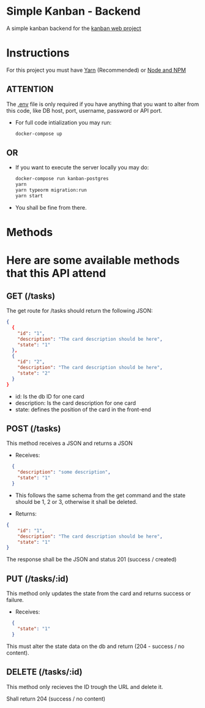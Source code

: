 # Simple Kanban - Backend

 A simple kanban backend for the [kanban web project](https://github.com/GbCarvalho/simple-kanban-web-project)

# Instructions

For this project you must have [Yarn](https://yarnpkg.com/) (Recommended) or [Node and NPM](https://nodejs.org/en/)

## ATTENTION

The [.env](./.env.example) file is only required if you have anything that you want to alter from this code, like DB host, port, username, password or API port.

- For full code intialization you may run:

  ```bash
  docker-compose up
  ```

## OR

- If you want to execute the server locally you may do:

  ```bash
  docker-compose run kanban-postgres
  yarn
  yarn typeorm migration:run
  yarn start
  ```

- You shall be fine from there.

# Methods

  Here are some available methods that this API attend
  ===

  ## GET (/tasks)
  The get route for /tasks should return the following JSON:

  ```json
  {
    {
      "id": "1",
      "description": "The card description should be here",
      "state": "1"
    },
    {
      "id": "2",
      "description": "The card description should be here",
      "state": "2"
    }
  }
  ```

  - id: Is the db ID for one card
  - description: Is the card description for one card
  - state: defines the position of the card in the front-end


  ## POST (/tasks)
  This method receives a JSON and returns a JSON

  - Receives:
  ```json
    {
      "description": "some description",
      "state": "1"
    }
  ```

  - This follows the same schema from the get command and the state should be 1, 2 or 3, otherwise it shall be deleted.

  - Returns:
  ```json
  {
      "id": "1",
      "description": "The card description should be here",
      "state": "1"
  }
  ```

  The response shall be the JSON and status 201 (success / created)

  ## PUT (/tasks/:id)
  This method only updates the state from the card and returns success or failure.

  - Receives:
  ```json
    {
      "state": "1"
    }
  ```

  This must alter the state data on the db and return (204 - success / no content).

  ## DELETE (/tasks/:id)
  This method only recieves the ID trough the URL and delete it.

  Shall return 204 (success / no content)
